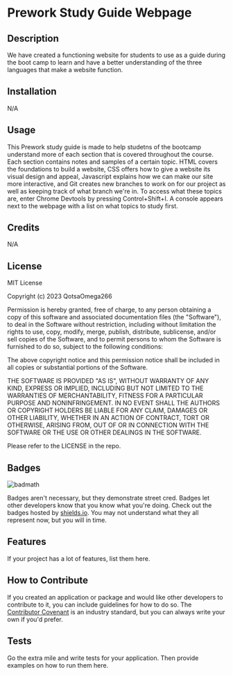 # Prework Study Guide Webpage

## Description 

We have created a functioning website for students to use as a guide during the boot camp to learn and have a better understanding of the three languages that make 
a website function.

## Installation

N/A

## Usage

This Prework study guide is made to help studetns of the bootcamp understand more of each section that is covered throughout the course.
Each section contains notes and samples of a certain topic. HTML covers the foundations to build a website, CSS offers how to give a 
website its visual design and appeal, Javascript explains how we can make our site more interactive, and Git creates new branches to 
work on for our project as well as keeping track of what branch we're in. To access what these topics are, enter Chrome Devtools by
pressing Control+Shift+I. A console appears next to the webpage with a list on what topics to study first.



## Credits

N/A

## License

MIT License

Copyright (c) 2023 QotsaOmega266

Permission is hereby granted, free of charge, to any person obtaining a copy
of this software and associated documentation files (the "Software"), to deal
in the Software without restriction, including without limitation the rights
to use, copy, modify, merge, publish, distribute, sublicense, and/or sell
copies of the Software, and to permit persons to whom the Software is
furnished to do so, subject to the following conditions:

The above copyright notice and this permission notice shall be included in all
copies or substantial portions of the Software.

THE SOFTWARE IS PROVIDED "AS IS", WITHOUT WARRANTY OF ANY KIND, EXPRESS OR
IMPLIED, INCLUDING BUT NOT LIMITED TO THE WARRANTIES OF MERCHANTABILITY,
FITNESS FOR A PARTICULAR PURPOSE AND NONINFRINGEMENT. IN NO EVENT SHALL THE
AUTHORS OR COPYRIGHT HOLDERS BE LIABLE FOR ANY CLAIM, DAMAGES OR OTHER
LIABILITY, WHETHER IN AN ACTION OF CONTRACT, TORT OR OTHERWISE, ARISING FROM,
OUT OF OR IN CONNECTION WITH THE SOFTWARE OR THE USE OR OTHER DEALINGS IN THE
SOFTWARE.

Please refer to the LICENSE in the repo.

## Badges

![badmath](https://img.shields.io/github/languages/top/nielsenjared/badmath)

Badges aren't necessary, but they demonstrate street cred. Badges let other developers know that you know what you're doing. Check out the badges hosted by [shields.io](https://shields.io/). You may not understand what they all represent now, but you will in time.

## Features

If your project has a lot of features, list them here.

## How to Contribute

If you created an application or package and would like other developers to contribute to it, you can include guidelines for how to do so. The [Contributor Covenant](https://www.contributor-covenant.org/) is an industry standard, but you can always write your own if you'd prefer.

## Tests

Go the extra mile and write tests for your application. Then provide examples on how to run them here.